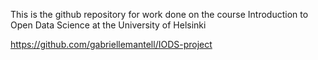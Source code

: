 
This is the github repository for work done on the course Introduction to Open Data Science at the University of Helsinki

<https://github.com/gabriellemantell/IODS-project>

